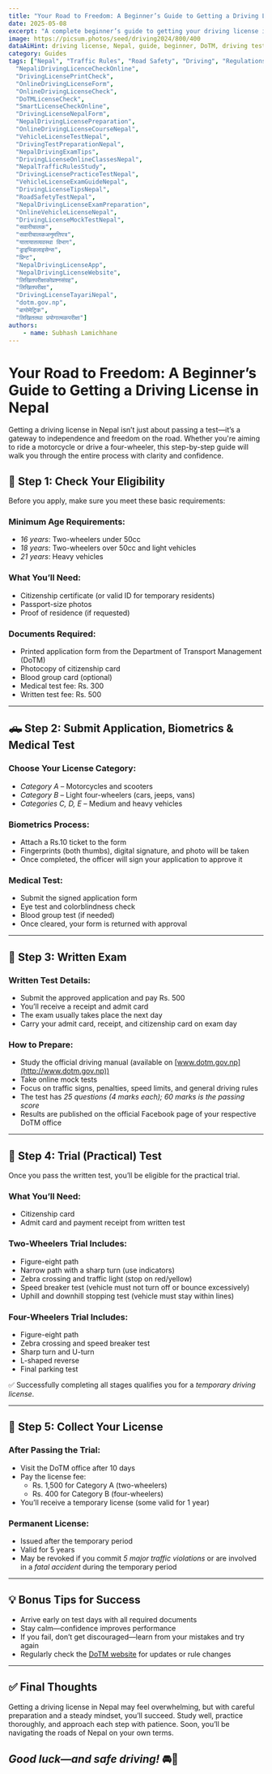 ```yaml
---
title: "Your Road to Freedom: A Beginner’s Guide to Getting a Driving License in Nepal"
date: 2025-05-08
excerpt: "A complete beginner’s guide to getting your driving license in Nepal—from eligibility and application to written and practical tests."
image: https://picsum.photos/seed/driving2024/800/400
dataAiHint: driving license, Nepal, guide, beginner, DoTM, driving test, motorcycle, car, tutorial
category: Guides
tags: ["Nepal", "Traffic Rules", "Road Safety", "Driving", "Regulations", "DrivingLicenseNepalOnlineForm",
  "NepaliDrivingLicenceCheckOnline",
  "DrivingLicensePrintCheck",
  "OnlineDrivingLicenseForm",
  "OnlineDrivingLicenseCheck",
  "DoTMLicenseCheck",
  "SmartLicenseCheckOnline",
  "DrivingLicenseNepalForm",
  "NepalDrivingLicensePreparation",
  "OnlineDrivingLicenseCourseNepal",
  "VehicleLicenseTestNepal",
  "DrivingTestPreparationNepal",
  "NepalDrivingExamTips",
  "DrivingLicenseOnlineClassesNepal",
  "NepalTrafficRulesStudy",
  "DrivingLicensePracticeTestNepal",
  "VehicleLicenseExamGuideNepal",
  "DrivingLicenseTipsNepal",
  "RoadSafetyTestNepal",
  "NepalDrivingLicenseExamPreparation",
  "OnlineVehicleLicenseNepal",
  "DrivingLicenseMockTestNepal",
  "सवारीचालक",
  "सवारीचालकअनुमतिपत्र",
  "यातायातव्यवस्था विभाग",
  "ड्राइभिङलाइसेन्स",
  "प्रिन्ट",
  "NepalDrivingLicenseApp",
  "NepalDrivingLicenseWebsite",
  "लिखितपरीक्षाकोप्रश्नसंग्रह",
  "लिखितपरीक्षा",
  "DrivingLicenseTayariNepal",
  "dotm.gov.np",
  "बायोमेट्रिक",
  "लिखिततथा प्रयोगात्मकपरीक्षा"]
authors:
    - name: Subhash Lamichhane
---
```


# Your Road to Freedom: A Beginner’s Guide to Getting a Driving License in Nepal

Getting a driving license in Nepal isn’t just about passing a test—it’s a gateway to independence and freedom on the road. Whether you're aiming to ride a motorcycle or drive a four-wheeler, this step-by-step guide will walk you through the entire process with clarity and confidence.

## 🚦 Step 1: Check Your Eligibility

Before you apply, make sure you meet these basic requirements:

### Minimum Age Requirements:
- *16 years*: Two-wheelers under 50cc  
- *18 years*: Two-wheelers over 50cc and light vehicles  
- *21 years*: Heavy vehicles

### What You’ll Need:
- Citizenship certificate (or valid ID for temporary residents)  
- Passport-size photos  
- Proof of residence (if requested)

### Documents Required:
- Printed application form from the Department of Transport Management (DoTM)  
- Photocopy of citizenship card  
- Blood group card (optional)  
- Medical test fee: Rs. 300  
- Written test fee: Rs. 500  

---

## 🛻 Step 2: Submit Application, Biometrics & Medical Test

### Choose Your License Category:
- *Category A* – Motorcycles and scooters  
- *Category B* – Light four-wheelers (cars, jeeps, vans)  
- *Categories C, D, E* – Medium and heavy vehicles  

### Biometrics Process:
- Attach a Rs.10 ticket to the form  
- Fingerprints (both thumbs), digital signature, and photo will be taken  
- Once completed, the officer will sign your application to approve it  

### Medical Test:
- Submit the signed application form  
- Eye test and colorblindness check  
- Blood group test (if needed)  
- Once cleared, your form is returned with approval  

---

## 📝 Step 3: Written Exam

### Written Test Details:
- Submit the approved application and pay Rs. 500  
- You’ll receive a receipt and admit card  
- The exam usually takes place the next day  
- Carry your admit card, receipt, and citizenship card on exam day  

### How to Prepare:
- Study the official driving manual (available on [www.dotm.gov.np](http://www.dotm.gov.np))  
- Take online mock tests  
- Focus on traffic signs, penalties, speed limits, and general driving rules  
- The test has *25 questions (4 marks each); 60 marks is the passing score*  
- Results are published on the official Facebook page of your respective DoTM office  

---

## 🚗 Step 4: Trial (Practical) Test

Once you pass the written test, you’ll be eligible for the practical trial.

### What You’ll Need:
- Citizenship card  
- Admit card and payment receipt from written test  

### Two-Wheelers Trial Includes:
- Figure-eight path  
- Narrow path with a sharp turn (use indicators)  
- Zebra crossing and traffic light (stop on red/yellow)  
- Speed breaker test (vehicle must not turn off or bounce excessively)  
- Uphill and downhill stopping test (vehicle must stay within lines)  

### Four-Wheelers Trial Includes:
- Figure-eight path  
- Zebra crossing and speed breaker test  
- Sharp turn and U-turn  
- L-shaped reverse  
- Final parking test  

✅ Successfully completing all stages qualifies you for a *temporary driving license*.

---

## 📆 Step 5: Collect Your License

### After Passing the Trial:
- Visit the DoTM office after 10 days  
- Pay the license fee:  
  - Rs. 1,500 for Category A (two-wheelers)  
  - Rs. 400 for Category B (four-wheelers)  
- You’ll receive a temporary license (some valid for 1 year)  

### Permanent License:
- Issued after the temporary period  
- Valid for 5 years  
- May be revoked if you commit *5 major traffic violations* or are involved in a *fatal accident* during the temporary period  

---

## 💡 Bonus Tips for Success
- Arrive early on test days with all required documents  
- Stay calm—confidence improves performance  
- If you fail, don’t get discouraged—learn from your mistakes and try again  
- Regularly check the [DoTM website](http://www.dotm.gov.np) for updates or rule changes  

---

## ✅ Final Thoughts

Getting a driving license in Nepal may feel overwhelming, but with careful preparation and a steady mindset, you’ll succeed. Study well, practice thoroughly, and approach each step with patience. Soon, you’ll be navigating the roads of Nepal on your own terms.

*Good luck—and safe driving!* 🚘🛵
---
